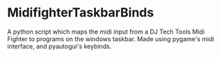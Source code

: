# MidifighterTaskbarBinds
A python script which maps the midi input from a DJ Tech Tools Midi Fighter to programs on the windows taskbar. 
Made using pygame's midi interface, and pyautogui's keybinds.
